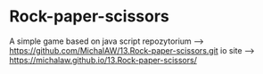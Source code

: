 # Rock-paper-scissors
A simple game based on java script
repozytorium --> https://github.com/MichalAW/13.Rock-paper-scissors.git
io site --> https://michalaw.github.io/13.Rock-paper-scissors/
